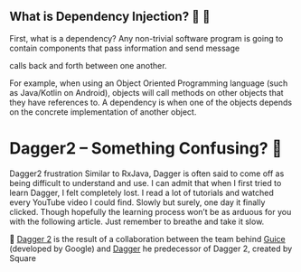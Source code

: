 
## What is Dependency Injection? :syringe: :hocho:

First, what is a dependency? Any non-trivial software program is going to contain components that pass information and send message 

calls back and forth between one another.

For example, when using an Object Oriented Programming language (such as Java/Kotlin on Android), objects will call methods on
other objects that they have references to. A dependency is when one of the objects depends on the concrete implementation of 
another object.



    
# Dagger2 – Something Confusing? :pushpin:
Dagger2 frustration
Similar to RxJava, Dagger is often said to come off as being difficult to understand and use. I can admit that when I first 
tried to learn Dagger, I felt completely lost. I read a lot of tutorials and watched every YouTube video I could find. Slowly 
but surely, one day it finally clicked. Though hopefully the learning process won’t be as arduous for you with the following 
article. Just remember to breathe and take it slow.



:key:  [Dagger 2](https://dagger.dev/) is the result of a collaboration between the team behind [Guice](https://github.com/google/guice) (developed by Google) and [Dagger](http://square.github.io/dagger/) he predecessor of Dagger 2, created by Square 

